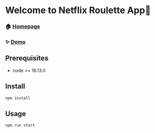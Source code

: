 <h1 align="left">Welcome to Netflix Roulette App👋</h1>

### 🏠 [Homepage](https://github.com/katareena/movie)

### ✨ [Demo](https://)

## Prerequisites
- node >= 16.13.0

## Install

```sh
npm install
```

## Usage

```sh
npm run start
```
